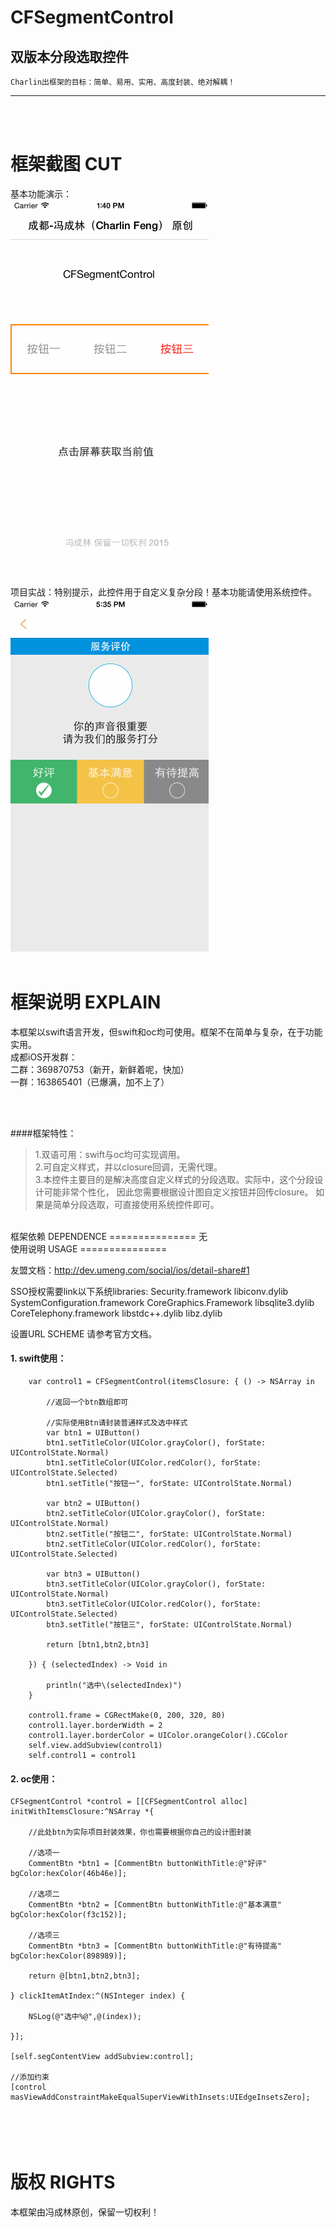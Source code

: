 # CFSegmentControl
双版本分段选取控件
-----
    Charlin出框架的目标：简单、易用、实用、高度封装、绝对解耦！
    
-----

<br /><br />

框架截图 CUT
===============
基本功能演示：<br />
![image](./CFSegmentControl/show2.gif)<br />
<br /><br />

项目实战：特别提示，此控件用于自定义复杂分段！基本功能请使用系统控件。
![image](./CFSegmentControl/show3.gif)<br />
<br />


框架说明 EXPLAIN
===============
本框架以swift语言开发，但swift和oc均可使用。框架不在简单与复杂，在于功能实用。<br />
成都iOS开发群：<br />
二群：369870753（新开，新鲜着呢，快加） <br />
一群：163865401（已爆满，加不上了）  <br /><br />


<br />


####框架特性：<br />
>1.双语可用：swift与oc均可实现调用。<br />
>2.可自定义样式，并以closure回调，无需代理。<br />
>3.本控件主要目的是解决高度自定义样式的分段选取。实际中，这个分段设计可能非常个性化，
因此您需要根据设计图自定义按钮并回传closure。
如果是简单分段选取，可直接使用系统控件即可。

<br />
框架依赖 DEPENDENCE
===============
无

<br />
使用说明 USAGE
===============

友盟文档：http://dev.umeng.com/social/ios/detail-share#1

SSO授权需要link以下系统libraries:
Security.framework
libiconv.dylib
SystemConfiguration.framework
CoreGraphics.Framework
libsqlite3.dylib
CoreTelephony.framework
libstdc++.dylib
libz.dylib

设置URL SCHEME 请参考官方文档。


#### 1. swift使用：
        var control1 = CFSegmentControl(itemsClosure: { () -> NSArray in
            
            //返回一个btn数组即可
            
            //实际使用Btn请封装普通样式及选中样式
            var btn1 = UIButton()
            btn1.setTitleColor(UIColor.grayColor(), forState: UIControlState.Normal)
            btn1.setTitleColor(UIColor.redColor(), forState: UIControlState.Selected)
            btn1.setTitle("按钮一", forState: UIControlState.Normal)
            
            var btn2 = UIButton()
            btn2.setTitleColor(UIColor.grayColor(), forState: UIControlState.Normal)
            btn2.setTitle("按钮二", forState: UIControlState.Normal)
            btn2.setTitleColor(UIColor.redColor(), forState: UIControlState.Selected)
            
            var btn3 = UIButton()
            btn3.setTitleColor(UIColor.grayColor(), forState: UIControlState.Normal)
            btn3.setTitleColor(UIColor.redColor(), forState: UIControlState.Selected)
            btn3.setTitle("按钮三", forState: UIControlState.Normal)
            
            return [btn1,btn2,btn3]
            
        }) { (selectedIndex) -> Void in
            
            println("选中\(selectedIndex)")
        }

        control1.frame = CGRectMake(0, 200, 320, 80)
        control1.layer.borderWidth = 2
        control1.layer.borderColor = UIColor.orangeColor().CGColor
        self.view.addSubview(control1)
        self.control1 = control1



#### 2. oc使用：

    CFSegmentControl *control = [[CFSegmentControl alloc] initWithItemsClosure:^NSArray *{
        
        //此处btn为实际项目封装效果，你也需要根据你自己的设计图封装
        
        //选项一
        CommentBtn *btn1 = [CommentBtn buttonWithTitle:@"好评" bgColor:hexColor(46b46e)];
        
        //选项二
        CommentBtn *btn2 = [CommentBtn buttonWithTitle:@"基本满意" bgColor:hexColor(f3c152)];
        
        //选项三
        CommentBtn *btn3 = [CommentBtn buttonWithTitle:@"有待提高" bgColor:hexColor(898989)];

        return @[btn1,btn2,btn3];
        
    } clickItemAtIndex:^(NSInteger index) {
        
        NSLog(@"选中%@",@(index));
        
    }];
        
    [self.segContentView addSubview:control];
    
    //添加约束
    [control masViewAddConstraintMakeEqualSuperViewWithInsets:UIEdgeInsetsZero];
    

<br/><br/>
版权 RIGHTS
===============
本框架由冯成林原创，保留一切权利！
